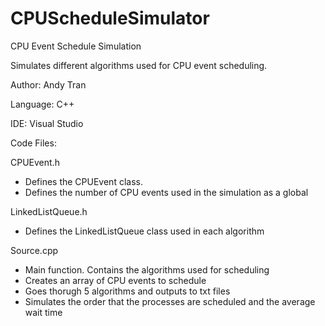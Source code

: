 # CPUScheduleSimulator
CPU Event Schedule Simulation

Simulates different algorithms used for CPU event scheduling.

Author: Andy Tran

Language: C++

IDE: Visual Studio

Code Files:

CPUEvent.h
- Defines the CPUEvent class.
- Defines the number of CPU events used in the simulation as a global 

LinkedListQueue.h
- Defines the LinkedListQueue class used in each algorithm

Source.cpp
- Main function. Contains the algorithms used for scheduling
- Creates an array of CPU events to schedule
- Goes thorugh 5 algorithms and outputs to txt files
- Simulates the order that the processes are scheduled and the average wait time
